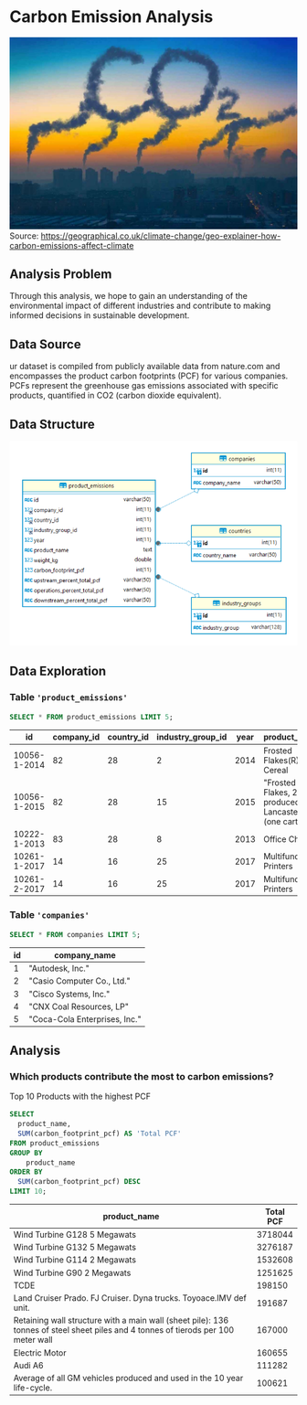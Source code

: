 # Carbon Emission Analysis
![](https://github.com/nguyenngoctu-swisscoding/carbon-emission-analysis/blob/main/carbon.jpg)
Source: https://geographical.co.uk/climate-change/geo-explainer-how-carbon-emissions-affect-climate

## Analysis Problem
Through this analysis, we hope to gain an understanding of the environmental impact of different industries and contribute to making informed decisions in sustainable development.

## Data Source
ur dataset is compiled from publicly available data from nature.com and encompasses the product carbon footprints (PCF) for various companies. PCFs represent the greenhouse gas emissions associated with specific products, quantified in CO2 (carbon dioxide equivalent).

## Data Structure
![](https://github.com/nguyenngoctu-swisscoding/carbon-emission-analysis/blob/main/Database%20diagram.png)

## Data Exploration
### Table `'product_emissions'`
```sql
SELECT * FROM product_emissions LIMIT 5;
```
|id|company_id|country_id|industry_group_id|year|product_name|weight_kg|carbon_footprint_pcf|upstream_percent_total_pcf|operations_percent_total_pcf|downstream_percent_total_pcf|
|--|----------|----------|-----------------|----|------------|---------|--------------------|--------------------------|----------------------------|----------------------------|
|10056-1-2014|82|28|2|2014|Frosted Flakes(R) Cereal|0.7485|2|57.50|30.00|12.50|
|10056-1-2015|82|28|15|2015|"Frosted Flakes, 23 oz, produced in Lancaster, PA (one carton)"|0.7485|2|57.50|30.00|12.50|
|10222-1-2013|83|28|8|2013|Office Chair|20.68|73|80.63|17.36|2.01|
|10261-1-2017|14|16|25|2017|Multifunction Printers|110.0|1488|30.65|5.51|63.84|
|10261-2-2017|14|16|25|2017|Multifunction Printers|110.0|1818|25.08|4.51|70.41|

### Table `'companies'`
```sql
SELECT * FROM companies LIMIT 5;
```
|id|company_name|
|--|------------|
|1|"Autodesk, Inc."|
|2|"Casio Computer Co., Ltd."|
|3|"Cisco Systems, Inc."|
|4|"CNX Coal Resources, LP"|
|5|"Coca-Cola Enterprises, Inc."|

## Analysis
### Which products contribute the most to carbon emissions?
Top 10 Products with the highest PCF
```sql
SELECT
  product_name,
  SUM(carbon_footprint_pcf) AS 'Total PCF'
FROM product_emissions
GROUP BY
	product_name 
ORDER BY
  SUM(carbon_footprint_pcf) DESC
LIMIT 10;
```
|product_name|Total PCF|
|------------|---------|
|Wind Turbine G128 5 Megawats|3718044|
|Wind Turbine G132 5 Megawats|3276187|
|Wind Turbine G114 2 Megawats|1532608|
|Wind Turbine G90 2 Megawats|1251625|
|TCDE|198150|
|Land Cruiser Prado. FJ Cruiser. Dyna trucks. Toyoace.IMV def unit.|191687|
|Retaining wall structure with a main wall (sheet pile): 136 tonnes of steel sheet piles and 4 tonnes of tierods per 100 meter wall|167000|
|Electric Motor|160655|
|Audi A6|111282|
|Average of all GM vehicles produced and used in the 10 year life-cycle.|100621|



